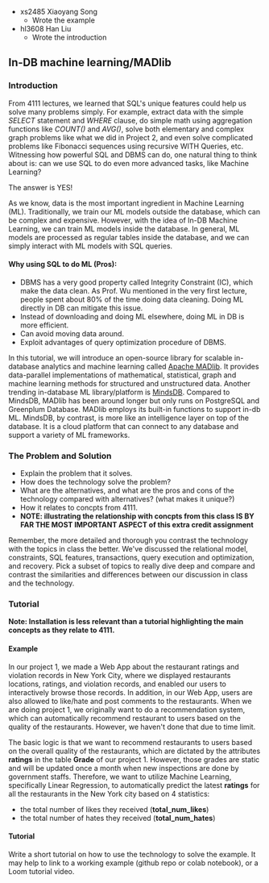 - xs2485 Xiaoyang Song
  - Wrote the example
- hl3608 Han Liu
  - Wrote the introduction

## In-DB machine learning/MADlib

### Introduction

From 4111 lectures, we learned that SQL's unique features could help us solve many problems simply. For example, extract data with the simple _SELECT_ statement and _WHERE_ clause, do simple math using aggregation functions like _COUNT()_ and _AVG()_, solve both elementary and complex graph problems like what we did in Project 2, and even solve complicated problems like Fibonacci sequences using recursive WITH Queries, etc. Witnessing how powerful SQL and DBMS can do, one natural thing to think about is: can we use SQL to do even more advanced tasks, like Machine Learning?

The answer is YES!

As we know, data is the most important ingredient in Machine Learning (ML). Traditionally, we train our ML models outside the database, which can be complex and expensive. However, with the idea of In-DB Machine Learning, we can train ML models inside the database. In general, ML models are processed as regular tables inside the database, and we can simply interact with ML models with SQL queries.

#### Why using SQL to do ML (Pros):

- DBMS has a very good property called Integrity Constraint (IC), which make the data clean. As Prof. Wu mentioned in the very first lecture, people spent about 80% of the time doing data cleaning. Doing ML directly in DB can mitigate this issue.
- Instead of downloading and doing ML elsewhere, doing ML in DB is more efficient.
- Can avoid moving data around.
- Exploit advantages of query optimization procedure of DBMS.

In this tutorial, we will introduce an open-source library for scalable in-database analytics and machine learning called [Apache MADlib](https://madlib.apache.org/index.html). It provides data-parallel implementations of mathematical, statistical, graph and machine learning methods for structured and unstructured data. Another trending in-database ML library/platform is [MindsDB](https://mindsdb.com/). Compared to MindsDB, MADlib has been around longer but only runs on PostgreSQL and Greenplum Database. MADlib employs its built-in functions to support in-db ML. MindsDB, by contrast, is more like an intelligence layer on top of the database. It is a cloud platform that can connect to any database and support a variety of ML frameworks.

### The Problem and Solution

- Explain the problem that it solves.
- How does the technology solve the problem?
- What are the alternatives, and what are the pros and cons of the technology compared with alternatives? (what makes it unique?)
- How it relates to concpts from 4111.
- **NOTE: illustrating the relationship with concpts from this class IS BY FAR THE MOST IMPORTANT ASPECT of this extra credit assignment**

Remember, the more detailed and thorough you contrast the technology with the topics in class the better.
We've discussed the relational model, constraints, SQL features, transactions, query execution and optimization, and recovery. Pick a subset of topics to really dive deep and compare and contrast the similarities and differences between our discussion in class and the technology.

### Tutorial

**Note: Installation is less relevant than a tutorial highlighting the main concepts as they relate to 4111.**

#### Example

In our project 1, we made a Web App about the restaurant ratings and violation records in New York City, where we displayed restaurants locations, ratings, and violation records, and enabled our users to interactively browse those records. In addition, in our Web App, users are also allowed to like/hate and post comments to the restaurants. When we are doing project 1, we originally want to do a recommendation system, which can automatically recommend restaurant to users based on the quality of the restaurants. However, we haven't done that due to time limit.

The basic logic is that we want to recommend restaurants to users based on the overall quality of the restaurants, which are dictated by the attributes **ratings** in the table **Grade** of our project 1. However, those grades are static and will be updated once a month when new inspections are done by government staffs. Therefore, we want to utilize Machine Learning, specifically Linear Regression, to automatically predict the latest **ratings** for all the restaurants in the New York city based on 4 statistics:

- the total number of likes they received (**total_num_likes**)
- the total number of hates they received (**total_num_hates**)

#### Tutorial

Write a short tutorial on how to use the technology to solve the example. It may help to link to a working example (github repo or colab notebook), or a Loom tutorial video.

